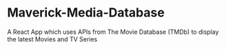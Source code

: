 # Maverick-Media-Database
A React App which uses APIs from The Movie Database (TMDb) to display the latest Movies and TV Series

